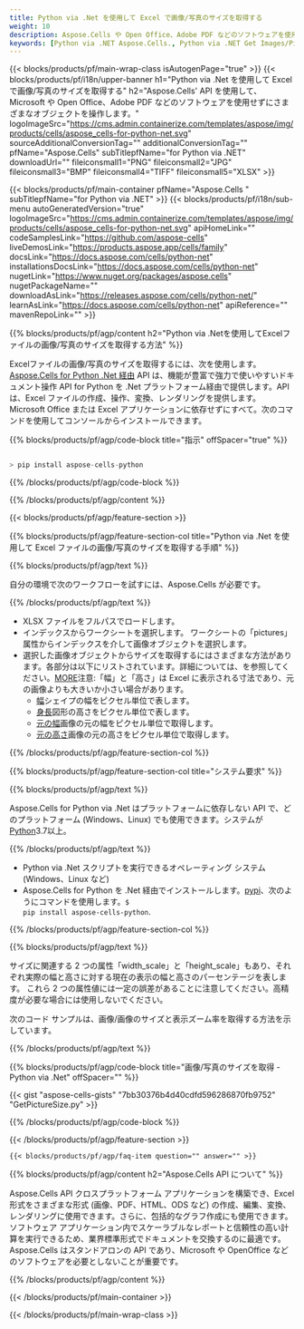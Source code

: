 ```yaml
---
title: Python via .Net を使用して Excel で画像/写真のサイズを取得する
weight: 10
description: Aspose.Cells や Open Office、Adobe PDF などのソフトウェアを使用せずに、Aspose.Cells' Python via .Net API を使用して Excel の画像/写真のサイズを取得します。
keywords: [Python via .NET Aspose.Cells., Python via .NET Get Images/Pictures Size In Excel., Python via .NET Obtain Images/Pictures Size In Excel., Python via .NET Access Images/Pictures Size In Excel]
---
```

{{< blocks/products/pf/main-wrap-class isAutogenPage="true" >}}
{{< blocks/products/pf/i18n/upper-banner h1="Python via .Net を使用して Excel で画像/写真のサイズを取得する" h2="Aspose.Cells\' API を使用して、Microsoft や Open Office、Adobe PDF などのソフトウェアを使用せずにさまざまなオブジェクトを操作します。" logoImageSrc="https://cms.admin.containerize.com/templates/aspose/img/products/cells/aspose_cells-for-python-net.svg" sourceAdditionalConversionTag="" additionalConversionTag="" pfName="Aspose.Cells" subTitlepfName="for Python via .NET" downloadUrl="" fileiconsmall1="PNG" fileiconsmall2="JPG" fileiconsmall3="BMP" fileiconsmall4="TIFF" fileiconsmall5="XLSX" >}}

{{< blocks/products/pf/main-container pfName="Aspose.Cells " subTitlepfName="for Python via .NET" >}}
{{< blocks/products/pf/i18n/sub-menu autoGeneratedVersion="true" logoImageSrc="https://cms.admin.containerize.com/templates/aspose/img/products/cells/aspose_cells-for-python-net.svg" apiHomeLink="" codeSamplesLink="https://github.com/aspose-cells" liveDemosLink="https://products.aspose.app/cells/family" docsLink="https://docs.aspose.com/cells/python-net" installationsDocsLink="https://docs.aspose.com/cells/python-net" nugetLink="https://www.nuget.org/packages/aspose.cells" nugetPackageName="" downloadAsLink="https://releases.aspose.com/cells/python-net/" learnAsLink="https://docs.aspose.com/cells/python-net" apiReference="" mavenRepoLink="" >}}

{{% blocks/products/pf/agp/content h2="Python via .Netを使用してExcelファイルの画像/写真のサイズを取得する方法" %}}

Excelファイルの画像/写真のサイズを取得するには、次を使用します。
 [Aspose.Cells for Python .Net 経由](https://pypi.org/project/aspose-cells-python/) 
API は、機能が豊富で強力で使いやすいドキュメント操作 API for Python を .Net プラットフォーム経由で提供します。API は、Excel ファイルの作成、操作、変換、レンダリングを提供します。 Microsoft Office または Excel アプリケーションに依存せずにすべて。次のコマンドを使用してコンソールからインストールできます。

{{% blocks/products/pf/agp/code-block title="指示" offSpacer="true" %}}

```cs

> pip install aspose-cells-python

```

{{% /blocks/products/pf/agp/code-block %}}

{{% /blocks/products/pf/agp/content %}}

{{< blocks/products/pf/agp/feature-section >}}

{{% blocks/products/pf/agp/feature-section-col title="Python via .Net を使用して Excel ファイルの画像/写真のサイズを取得する手順" %}}

{{% blocks/products/pf/agp/text %}}

自分の環境で次のワークフローを試すには、Aspose.Cells が必要です。

{{% /blocks/products/pf/agp/text %}}

+ XLSX ファイルをフルパスでロードします。
+ インデックスからワークシートを選択します。
ワークシートの「pictures」属性からインデックスを介して画像オブジェクトを選択します。
 + 選択した画像オブジェクトからサイズを取得するにはさまざまな方法があります。各部分は以下にリストされています。詳細については、を参照してください。[MORE](https://reference.aspose.com/cells/python-net/aspose.cells.drawing/picture/)注意:「幅」と「高さ」は Excel に表示される寸法であり、元の画像よりも大きいか小さい場合があります。
    + [幅](https://reference.aspose.com/cells/python-net/aspose.cells.drawing/picture/width/)シェイプの幅をピクセル単位で表します。
    + [身長](https://reference.aspose.com/cells/python-net/aspose.cells.drawing/picture/height/)図形の高さをピクセル単位で表します。
    + [元の幅](https://reference.aspose.com/cells/python-net/aspose.cells.drawing/picture/original_width/)画像の元の幅をピクセル単位で取得します。
    + [元の高さ](https://reference.aspose.com/cells/python-net/aspose.cells.drawing/picture/original_height/)画像の元の高さをピクセル単位で取得します。
    

{{% /blocks/products/pf/agp/feature-section-col %}}

{{% blocks/products/pf/agp/feature-section-col title="システム要求" %}}

{{% blocks/products/pf/agp/text %}}

 Aspose.Cells for Python via .Net はプラットフォームに依存しない API で、どのプラットフォーム (Windows、Linux) でも使用できます。システムが[Python](https://www.python.org/downloads/)3.7以上。
 
{{% /blocks/products/pf/agp/text %}}

- Python via .Net スクリプトを実行できるオペレーティング システム (Windows、Linux など)
-  Aspose.Cells for Python を .Net 経由でインストールします。<a href="https://pypi.org/project/aspose-cells-python/">pypi</a>、次のようにコマンドを使用します。<code>$ pip install aspose-cells-python</code>.

{{% /blocks/products/pf/agp/feature-section-col %}}

{{% blocks/products/pf/agp/text %}}
 
サイズに関連する 2 つの属性「width_scale」と「height_scale」もあり、それぞれ実際の幅と高さに対する現在の表示の幅と高さのパーセンテージを表します。
これら 2 つの属性値には一定の誤差があることに注意してください。高精度が必要な場合には使用しないでください。
 
次のコード サンプルは、画像/画像のサイズと表示ズーム率を取得する方法を示しています。

{{% /blocks/products/pf/agp/text %}}

{{% blocks/products/pf/agp/code-block title="画像/写真のサイズを取得 - Python via .Net" offSpacer="" %}}

{{< gist "aspose-cells-gists" "7bb30376b4d40cdfd596286870fb9752" "GetPictureSize.py" >}}

{{% /blocks/products/pf/agp/code-block %}}

{{< /blocks/products/pf/agp/feature-section >}}

    {{< blocks/products/pf/agp/faq-item question="" answer="" >}}
 

<!-- aboutfile Starts -->

{{% blocks/products/pf/agp/content h2="Aspose.Cells API について" %}}

Aspose.Cells API クロスプラットフォーム アプリケーションを構築でき、Excel 形式をさまざまな形式 (画像、PDF、HTML、ODS など) の作成、編集、変換、レンダリングに使用できます。さらに、包括的なグラフ作成にも使用できます。ソフトウェア アプリケーション内でスケーラブルなレポートと信頼性の高い計算を実行できるため、業界標準形式でドキュメントを交換するのに最適です。 Aspose.Cells はスタンドアロンの API であり、Microsoft や OpenOffice などのソフトウェアを必要としないことが重要です。

{{% /blocks/products/pf/agp/content %}}



<!-- aboutfile Ends -->
<!--
{{< blocks/products/pf/agp/other-supported-section title="Other Supported Splitting Formats" subTitle="Using Python via .NET, One can also split large file into chunks of many other file formats including." >}}

{{< blocks/products/pf/agp/other-supported-section-item href="https://products.aspose.com/cells/net/splitter/ods/" name="ODS" description="OpenDocument Spreadsheet File" >}}
{{< blocks/products/pf/agp/other-supported-section-item href="https://products.aspose.com/cells/net/splitter/xls/" name="XLS" description="Excel Binary Format" >}}
{{< blocks/products/pf/agp/other-supported-section-item href="https://products.aspose.com/cells/net/splitter/xlsb/" name="XLSB" description="Binary Excel Workbook File" >}}
{{< blocks/products/pf/agp/other-supported-section-item href="https://products.aspose.com/cells/net/splitter/xlsm/" name="XLSM" description="Spreadsheet File" >}}

{{< /blocks/products/pf/agp/other-supported-section >}}

-->

{{< /blocks/products/pf/main-container >}}
    
{{< /blocks/products/pf/main-wrap-class >}}
